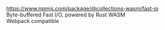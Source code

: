 https://www.npmjs.com/package/@collections-wasm/fast-io  
Byte-buffered Fast I/O, powered by Rust WASM  
Webpack compatible  
